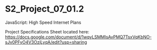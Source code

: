# S2_Project_07_01.2
JavaScript: High Speed Internet Plans


Project Specifications Sheet located here: https://docs.google.com/document/d/1wqyLSMMIsAvPMQ7TsxVqKbNO-sJv0PFyO4V3OzjLyqA/edit?usp=sharing

